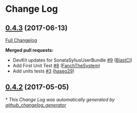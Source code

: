 # Change Log

## [0.4.3](https://github.com/libre-informatique/SonataSyliusUserBundle/tree/0.4.3) (2017-06-13)
[Full Changelog](https://github.com/libre-informatique/SonataSyliusUserBundle/compare/0.4.2...0.4.3)

**Merged pull requests:**

- DevKit updates for SonataSyliusUserBundle [\#9](https://github.com/libre-informatique/SonataSyliusUserBundle/pull/9) ([BlastCI](https://github.com/BlastCI))
- Add First Unit Test [\#8](https://github.com/libre-informatique/SonataSyliusUserBundle/pull/8) ([FanchTheSystem](https://github.com/FanchTheSystem))
- Add units tests [\#3](https://github.com/libre-informatique/SonataSyliusUserBundle/pull/3) ([haseo29](https://github.com/haseo29))

## [0.4.2](https://github.com/libre-informatique/SonataSyliusUserBundle/tree/0.4.2) (2017-05-05)


\* *This Change Log was automatically generated by [github_changelog_generator](https://github.com/skywinder/Github-Changelog-Generator)*